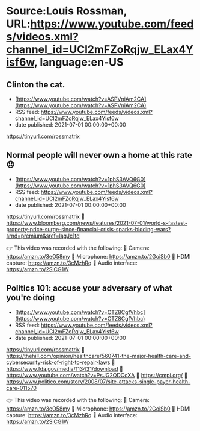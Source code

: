 # Source:Louis Rossman, URL:https://www.youtube.com/feeds/videos.xml?channel_id=UCl2mFZoRqjw_ELax4Yisf6w, language:en-US

## Clinton the cat.
 - [https://www.youtube.com/watch?v=ASPVniAm2CA](https://www.youtube.com/watch?v=ASPVniAm2CA)
 - RSS feed: https://www.youtube.com/feeds/videos.xml?channel_id=UCl2mFZoRqjw_ELax4Yisf6w
 - date published: 2021-07-01 00:00:00+00:00

https://tinyurl.com/rossmatrix

## Normal people will never own a home at this rate 😞
 - [https://www.youtube.com/watch?v=1phS3AVQ6G0](https://www.youtube.com/watch?v=1phS3AVQ6G0)
 - RSS feed: https://www.youtube.com/feeds/videos.xml?channel_id=UCl2mFZoRqjw_ELax4Yisf6w
 - date published: 2021-07-01 00:00:00+00:00

https://tinyurl.com/rossmatrix
🔵 https://www.bloomberg.com/news/features/2021-07-01/world-s-fastest-property-price-surge-since-financial-crisis-sparks-bidding-wars?srnd=premium&sref=lagJc1td

👉 This video was recorded with the following:
🔵 Camera: https://amzn.to/3eO58my
🔵 Microphone: https://amzn.to/2GoiSb0
🔵 HDMI capture: https://amzn.to/3cMzhRq
🔵 Audio interface: https://amzn.to/2SiCG1W

## Politics 101: accuse your adversary of what you're doing
 - [https://www.youtube.com/watch?v=OTZ8CgfVhbc](https://www.youtube.com/watch?v=OTZ8CgfVhbc)
 - RSS feed: https://www.youtube.com/feeds/videos.xml?channel_id=UCl2mFZoRqjw_ELax4Yisf6w
 - date published: 2021-07-01 00:00:00+00:00

https://tinyurl.com/rossmatrix
🔵 https://thehill.com/opinion/healthcare/560741-the-major-health-care-and-cybersecurity-risk-of-right-to-repair-laws
🔵 https://www.fda.gov/media/113431/download
🔵 https://www.youtube.com/watch?v=PsJG2ODOcXA
🔵 https://cmpi.org/
🔵 https://www.politico.com/story/2008/07/site-attacks-single-payer-health-care-011570


👉 This video was recorded with the following:
🔵 Camera: https://amzn.to/3eO58my
🔵 Microphone: https://amzn.to/2GoiSb0
🔵 HDMI capture: https://amzn.to/3cMzhRq
🔵 Audio interface: https://amzn.to/2SiCG1W

